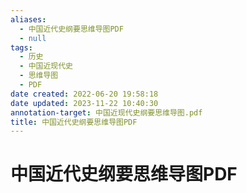 ```yaml
---
aliases:
  - 中国近代史纲要思维导图PDF
  - null
tags:
  - 历史
  - 中国近现代史
  - 思维导图
  - PDF
date created: 2022-06-20 19:58:18
date updated: 2023-11-22 10:40:30
annotation-target: 中国近现代史纲要思维导图.pdf
title: 中国近代史纲要思维导图PDF
---
```


# 中国近代史纲要思维导图PDF
